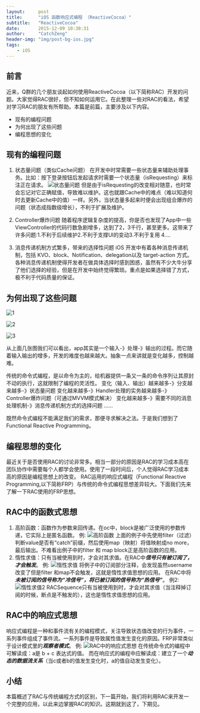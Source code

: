 ```yaml
---
layout:     post
title:      "iOS 函数响应式编程 （ReactiveCocoa）"
subtitle:   "ReactiveCocoa"
date:       2015-12-09 10:38:31
author:     "CatchZeng"
header-img: "img/post-bg-ios.jpg"
tags:
    - iOS
---
```

<span id="busuanzi_container_page_pv"></span>

## 前言
近来，Q群的几个朋友谈起如何使用ReactiveCocoa（以下简称RAC）开发的问题。大家觉得RAC很好，但不知如何运用它。在此整理一些对RAC的看法，希望对学习RAC的朋友有所帮助。本篇是前篇，主要涉及以下内容。

 - 现有的编程问题
 - 为何出现了这些问题
 - 编程思想的变化
 
## 现有的编程问题
 1. 状态量问题（类似Cache问题）
    在开发中时常需要一些状态量来辅助处理事务。比如：按下登录按钮后发起请求时需要一个状态量（isRequesting）来标注正在请求。
    ![状态量问题](http://leanote.com/api/file/getImage?fileId=566787a5ab6441601e001166)
    但是由于isRequesting的改变相对随意，也时常会忘记对它正确赋值，导致难以维护。这也就跟Cache中的难点（难以知道何时去更新Cache中的值）一样。另外，当状态量多起来时便会出现组合爆炸的问题（状态成指数级增长），不利于扩展及维护。

 2. Controller爆炸问题
    随着程序逻辑复杂度的提高，你是否也发现了App中一些ViewController的代码行数急剧增多，达到了2，3千行，甚至更多。这带来了许多问题:1.不利于后续维护2.不利于支撑UI的变动3.不利于复用 4….

 3. 消息传递机制方式繁多，带来的选择性问题
    iOS 开发中有着各种消息传递机制，包括 KVO、block、Notification、delegation以及 target-action 方式。各种消息传递机制使得开发者在做具体选择时感到困惑，虽然有不少大牛分享了他们选择的经验，但是在开发中始终觉得繁琐。重点是如果选择错了方式，极不利于代码质量的保证。

## 为何出现了这些问题
![1](http://leanote.com/api/file/getImage?fileId=56678bc5ab6441601e001182)      

![2](http://leanote.com/api/file/getImage?fileId=56678bd3ab6441616d00114d) 

![3](http://leanote.com/api/file/getImage?fileId=56679cdbab6441616d0013fb)
    
从上面几张图我们可以看出，app其实是一个输入-》处理-》输出的过程。而它随着输入输出的增多，开发的难度也越来越大。抽象一点来讲就是变化越多，控制越难。

传统的命令式编程，是以命令为主的，给机器提供一条又一条的命令序列让其原封不动的执行，这就限制了编程的灵活性。
变化（输入、输出）越来越多-》分支越来越多-》状态量问题
变化越来越多-》Handler处理的实务越来越多-》Controller爆炸问题（可通过MVVM模式解决）
变化越来越多-》需要不同的消息处理机制-》消息传递机制方式的选择问题
……

既然命令式编程不能满足我们的需求，那便寻求解决之法。于是我们想到了Functional Reactive Programming。

## 编程思想的变化  
最近关于是否使用RAC的讨论非常多。相当一部分的原因是RAC的学习成本高在团队协作中需要每个人都学会使用。使用了一段时间后，个人觉得RAC学习成本高的原因是编程思想上的改变。
RAC运用的响应式编程（Functional Reactive Programming,以下简称FRP）与传统的命令式编程思想差异较大。下面我们先来了解一下RAC使用的FRP思想。

## RAC中的函数式思想
 1. 高阶函数：函数作为参数来回传递。在oc中，block是被广泛使用的参数传递，它实际上是匿名函数。
例:
    ![高阶函数](http://leanote.com/api/file/getImage?fileId=56678d47ab6441616d0011d1)
    上面的例子中先使用filter（过滤）判断value是否有“catch”前缀，然后使用map（映射）将值映射成no more，最后输出。不难看出例子中的filter 和 map block正是高阶函数的应用。
 2. 惰性求值：只有当被使用到时，才会对其求值。在RAC中***信号只有被订阅了，才会触发***。
例:
    ![惰性求值](http://leanote.com/api/file/getImage?fileId=56678dc8ab6441601e001195)
将例子中的订阅部分注释，会发现虽然username改变了但是filter 和map不会触发，这就是惰性求值思想的应用。
在RAC中将***未被订阅的信号称为“冷信号”，将已被订阅的信号称为“热信号”***。
例2:
![惰性求值2](http://leanote.com/api/file/getImage?fileId=56678f0dab6441616d0011e5)
RACSequence只有当被使用到时，才会对其求值（当注释掉订阅的时候，断点是不触发的），这也是惰性求值思想的应用。

## RAC中的响应式思想
响应式编程是一种和事件流有关的编程模式，关注导致状态值改变的行为事件，一系列事件组成了事件流。一系列事件是导致属性值发生变化的原因。FRP非常类似于设计模式里的***观察者模式***。
例:
![RAC中的响应式思想](http://leanote.com/api/file/getImage?fileId=56679a9cab6441601e0013c7)
在传统命令式的编程中可解读成：a是 b + c 表达式的值。
而在响应式的编程中应解读成：建立了一个***动态的数据流关系***（当c或者b的值发生变化时，a的值自动发生变化）。

## 小结
本篇概述了RAC与传统编程方式的区别，下一篇开始，我们将利用RAC来开发一个完整的应用，以此来边掌握RAC的知识。这期就到这了，下期见。
